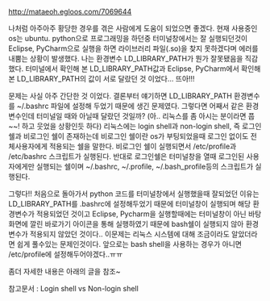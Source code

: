 http://mataeoh.egloos.com/7069644

나처럼 아주아주 황당한 경우를 겪은 사람에게 도움이 되었으면 좋겠다.
현재 사용중인 os는 ubuntu.
python으로 프로그래밍을 하던중 터미널창에서는 잘 실행되던것이 Eclipse, PyCharm으로 실행을 하면 라이브러리 파일(.so)을 찾지 못하겠다며 에러를 내뿜는 상황이 발생했다.
나는 환경변수 LD_LIBRARY_PATH가 뭔가 잘못됐음을 직감했다.
터미널에서 확인해 본 LD_LIBRARY_PATH값과 Eclipse, PyCharm에서 확인해본 LD_LIBRARY_PATH의 값이 서로 달랐던 것 이었다... 뜨아!!!

문제는 사실 아주 간단한 것 이었다. 결론부터 얘기하면 LD_LIBRARY_PATH 환경변수를 ~/.bashrc 파일에 설정해 두었기 때문에 생긴 문제였다.
그렇다면 어째서 같은 환경변수인데 터미널일 때와 아닐때 달랐던 것일까? (아.. 리눅스를 좀 아시는 분이라면 풉~~! 하고 웃었을 상황인듯 하다)
리눅스에는 login shell과 non-login shell, 즉 로그인쉘과 비로그인 쉘이 존재하는데 비로그인 쉘이란 os가 부팅되었을때 로그인 없이도 전체사용자에게 적용되는 쉘을 말한다. 비로그인 쉘이 실행되면서 /etc/profile과 /etc/bashrc 스크립트가 실행된다.
반대로 로그인쉘은 터미널창을 열때 로그인된 사용자에게만 실행되는 쉘이며 ~/.bashrc, ~/.profile, ~/.bash_profile등의 스크립트가 실행된다.

그렇다!! 처음으로 돌아가서 python 코드를 터미널창에서 실행했을때 잘되었던 이유는 LD_LIBRARY_PATH를 .bashrc에 설정해두었기 때문에 터미널창이 실행되며 해당 환경변수가 적용되었던 것이고 Eclipse, Pycharm을 실행할때에는 터미널창이 아닌 바탕화면에 깔린 바로가기 아이콘을 통해 실행하였기 때문에 bash쉘이 실행되지 않아 환경변수가 적용되지 않았던 것이다..
이문제는 리눅스 시스템에 대해 조금이라도 알았더라면 쉽게 풀수있는 문제인것이다.
앞으로는 bash shell을 사용하는 경우가 아니면 /etc/profile에 설정해두어야겠다..ㅠㅠ

좀더 자세한 내용은 아래의 글을 참조~

참고문서 : Login shell vs Non-login shell